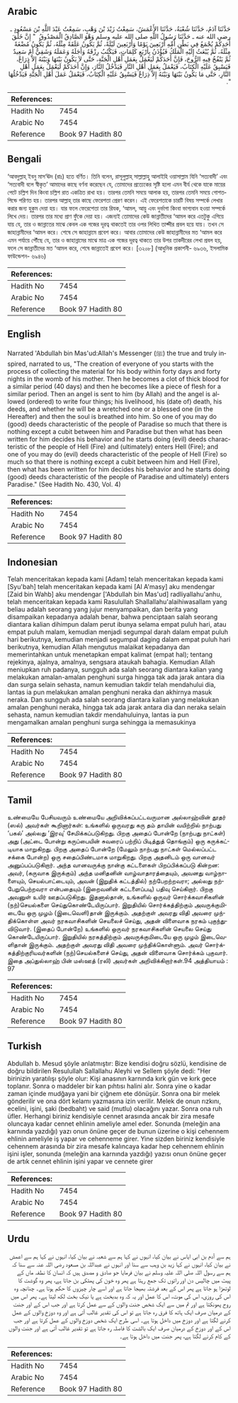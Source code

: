 ## Arabic


<div dir="rtl" lang="ar" style={{fontSize:'larger',backgroundColor:'#f8f9fa',padding:20}}>
حَدَّثَنَا آدَمُ، حَدَّثَنَا شُعْبَةُ، حَدَّثَنَا الأَعْمَشُ، سَمِعْتُ زَيْدَ بْنَ وَهْبٍ، سَمِعْتُ عَبْدَ اللَّهِ بْنَ مَسْعُودٍ ـ رضى الله عنه ـ حَدَّثَنَا رَسُولُ اللَّهِ صلى الله عليه وسلم وَهْوَ الصَّادِقُ الْمَصْدُوقُ ‏ "‏ إِنَّ خَلْقَ أَحَدِكُمْ يُجْمَعُ فِي بَطْنِ أُمِّهِ أَرْبَعِينَ يَوْمًا وَأَرْبَعِينَ لَيْلَةً، ثُمَّ يَكُونُ عَلَقَةً مِثْلَهُ، ثُمَّ يَكُونُ مُضْغَةً مِثْلَهُ، ثُمَّ يُبْعَثُ إِلَيْهِ الْمَلَكُ فَيُؤْذَنُ بِأَرْبَعِ كَلِمَاتٍ، فَيَكْتُبُ رِزْقَهُ وَأَجَلَهُ وَعَمَلَهُ وَشَقِيٌّ أَمْ سَعِيدٌ ثُمَّ يَنْفُخُ فِيهِ الرُّوحَ، فَإِنَّ أَحَدَكُمْ لَيَعْمَلُ بِعَمَلِ أَهْلِ الْجَنَّةِ، حَتَّى لاَ يَكُونُ بَيْنَهَا وَبَيْنَهُ إِلاَّ ذِرَاعٌ، فَيَسْبِقُ عَلَيْهِ الْكِتَابُ، فَيَعْمَلُ بِعَمَلِ أَهْلِ النَّارِ فَيَدْخُلُ النَّارَ، وَإِنَّ أَحَدَكُمْ لَيَعْمَلُ بِعَمَلِ أَهْلِ النَّارِ، حَتَّى مَا يَكُونُ بَيْنَهَا وَبَيْنَهُ إِلاَّ ذِرَاعٌ فَيَسْبِقُ عَلَيْهِ الْكِتَابُ، فَيَعْمَلُ عَمَلَ أَهْلِ الْجَنَّةِ فَيَدْخُلُهَا ‏"‏‏.‏
</div>
<div style={{backgroundColor:'#f8f9fa',padding:20, marginBottom: 10}}><table> <thead> <tr> <th>References:</th> <th></th> </tr> </thead> <tbody><tr><td>Hadith No</td><td>7454</td></tr><tr><td>Arabic No</td><td>7454</td></tr><tr><td>Reference</td><td>Book 97 Hadith 80</td></tr></tbody></table></div>

## Bengali


<div dir="ltr" lang="bn" style={{fontSize:'larger',backgroundColor:'#f8f9fa',padding:20}}>
‘আবদুল্লাহ্ ইবনু মাস‘ঊদ (রাঃ) হতে বর্ণিত। তিনি বলেন, রাসূলুল্লাহ্ সাল্লাল্লাহু আলাইহি ওয়াসাল্লাম যিনি ‘সত্যবাদী’ এবং ‘সত্যবাদী বলে স্বীকৃত’ আমাদের কাছে বর্ণনা করেছেন যে, তোমাদের প্রত্যেকের সৃষ্টি হলো এমন বীর্য থেকে যাকে মায়ের পেটে চল্লিশ দিন কিংবা চল্লিশ রাত একত্রিত রাখা হয়। তারপর তেমনি সময়ে আলাক হয়, তারপর তেমনি সময়ে গোশতপিন্ডে পরিণত হয়। তারপর আল্লাহ্ তার কাছে ফেরেশতা প্রেরণ করেন। এই ফেরেশতাকে চারটি বিষয় সম্পর্কে লেখার করার জন্য হুকুম দেয়া হয়। যার ফলে ফেরেশেতা তার রিযক, ‘আমল, আয়ু এবং দুর্ভাগা কিংবা ভাগ্যবান হওয়া সম্পর্কে লিখে দেয়। তারপর তার মধ্যে প্রাণ ফুঁকে দেয়া হয়। এজন্যই তোমাদের কেউ জান্নাতীদের ‘আমল করে এতটুকু এগিয়ে যায় যে, তার ও জান্নাতের মাঝে কেবল এক গজের দূরত্ব থাকতেই তার ওপর লিখিত তাক্দীর প্রবল হয়ে যায়। তখন সে জাহান্নামীদের ‘আমল করে। শেষে সে জাহান্নামে প্রবেশ করে। আবার তোমাদের কেউ জাহান্নামীদের মত ‘আমল করে এমন পর্যায়ে পৌঁছে যে, তার ও জাহান্নামের মাঝে মাত্র এক গজের দূরত্ব থাকতে তার উপর তাকদীরের লেখা প্রবল হয়, ফলে সে জান্নাতীদের মত ‘আমল করে, শেষে জান্নাতেই প্রবেশ করে। [৩২০৮] (আধুনিক প্রকাশনী- ৬৯৩৬, ইসলামিক ফাউন্ডেশন- ৬৯৪৬)
</div>
<div style={{backgroundColor:'#f8f9fa',padding:20, marginBottom: 10}}><table> <thead> <tr> <th>References:</th> <th></th> </tr> </thead> <tbody><tr><td>Hadith No</td><td>7454</td></tr><tr><td>Arabic No</td><td>7454</td></tr><tr><td>Reference</td><td>Book 97 Hadith 80</td></tr></tbody></table></div>

## English


<div dir="ltr" lang="en" style={{fontSize:'larger',backgroundColor:'#f8f9fa',padding:20}}>
Narrated 'Abdullah bin Mas'ud:Allah's Messenger (ﷺ) the true and truly inspired, narrated to us, "The creation of everyone of you starts with the process of collecting the material for his body within forty days and forty nights in the womb of his mother. Then he becomes a clot of thick blood for a similar period (40 days) and then he becomes like a piece of flesh for a similar period. Then an angel is sent to him (by Allah) and the angel is allowed (ordered) to write four things; his livelihood, his (date of) death, his deeds, and whether he will be a wretched one or a blessed one (in the Hereafter) and then the soul is breathed into him. So one of you may do (good) deeds characteristic of the people of Paradise so much that there is nothing except a cubit between him and Paradise but then what has been written for him decides his behavior and he starts doing (evil) deeds characteristic of the people of Hell (Fire) and (ultimately) enters Hell (Fire); and one of you may do (evil) deeds characteristic of the people of Hell (Fire) so much so that there is nothing except a cubit between him and Hell (Fire), then what has been written for him decides his behavior and he starts doing (good) deeds characteristic of the people of Paradise and ultimately) enters Paradise." (See Hadith No. 430, Vol. 4)
</div>
<div style={{backgroundColor:'#f8f9fa',padding:20, marginBottom: 10}}><table> <thead> <tr> <th>References:</th> <th></th> </tr> </thead> <tbody><tr><td>Hadith No</td><td>7454</td></tr><tr><td>Arabic No</td><td>7454</td></tr><tr><td>Reference</td><td>Book 97 Hadith 80</td></tr></tbody></table></div>

## Indonesian


<div dir="ltr" lang="id" style={{fontSize:'larger',backgroundColor:'#f8f9fa',padding:20}}>
Telah menceritakan kepada kami [Adam] telah menceritakan kepada kami [Syu'bah] telah menceritakan kepada kami [Al A'masy] aku mendengar [Zaid bin Wahb] aku mendengar ['Abdullah bin Mas'ud] radliyallahu'anhu, telah menceritakan kepada kami Rasulullah Shallallahu'alaihiwasallam yang beliau adalah seorang yang jujur menyampaikan, dan berita yang disampaikan kepadanya adalah benar, bahwa penciptaan salah seorang diantara kalian dihimpun dalam perut ibunya selama empat puluh hari, atau empat puluh malam, kemudian menjadi segumpal darah dalam empat puluh hari berikutnya, kemudian menjadi segumpal daging dalam empat puluh hari berikutnya, kemudian Allah mengutus malaikat kepadanya dan memerintahkan untuk menetapkan empat kalimat (empat hal); tentang rejekinya, ajalnya, amalnya, sengsara ataukah bahagia. Kemudian Allah meniupkan ruh padanya, sungguh ada salah seorang diantara kalian yang melakukan amalan-amalan penghuni surga hingga tak ada jarak antara dia dan surga selain sehasta, namun kemudian takdir telah mendahului dia, lantas ia pun melakukan amalan penghuni neraka dan akhirnya masuk neraka. Dan sungguh ada salah seorang diantara kalian yang melakukan amalan penghuni neraka, hingga tak ada jarak antara dia dan neraka selain sehasta, namun kemudian takdir mendahuluinya, lantas ia pun mengamalkan amalan penghuni surga sehingga ia memasukinya
</div>
<div style={{backgroundColor:'#f8f9fa',padding:20, marginBottom: 10}}><table> <thead> <tr> <th>References:</th> <th></th> </tr> </thead> <tbody><tr><td>Hadith No</td><td>7454</td></tr><tr><td>Arabic No</td><td>7454</td></tr><tr><td>Reference</td><td>Book 97 Hadith 80</td></tr></tbody></table></div>

## Tamil


<div dir="ltr" lang="ta" style={{fontSize:'larger',backgroundColor:'#f8f9fa',padding:20}}>
உண்மையே பேசியவரும் உண்மையே அறிவிக்கப்பட்டவருமான அல்லாஹ்வின் தூதர் (ஸல்) அவர்கள் கூறினார்கள்: உங்களில் ஒருவரது கரு தம் தாயின் வயிற்றில் நாற்பது ‘பகல்’ அல்லது ‘இரவு’ சேமிக்கப்படுகிறது. பிறகு அதைப் போன்றே (நாற்பது நாட்கள்) அது (அட்டை போன்று கருப்பையின் சுவரைப் பற்றிப் பிடித்துத் தொங்கும்) ஒரு கருக்கட்டியாக மாறுகிறது. பிறகு அதைப் போன்றே (மேலும் நாற்பது நாட்கள் மெல்லப்பட்ட சக்கை போன்ற) ஒரு சதைப்பிண்டமாக மாறுகிறது. பிறகு அதனிடம் ஒரு வானவர் அனுப்பப்படுகிறார். அந்த வானவருக்கு நான்கு கட்டளைகள் பிறப்பிக்கப்படு கின்றன: அவர், (கருவாக இருக்கும்) அந்த மனிதனின் வாழ்வாதாரத்தையும், அவனது வாழ்நாளையும், செயல்பாட்டையும், அவன் (இறுதிக் கட்டத்தில்) நற்பேறற்றவரா; அல்லது நற்பேறுபெற்றவரா என்பதையும் (இறைவனின் கட்டளைப்படி) பதிவு செய்கிறார். பிறகு அவனுள் உயிர் ஊதப்படுகிறது. இதனால்தான், உங்களில் ஒருவர் சொர்க்கவாசிகளின் (நற்)செயல்களை செய்துகொண்டேயிருப்பார். இறுதியில் சொர்க்கத்திற்கும் அவருக்குமிடையே ஒரு முழம் (இடைவெளி)தான் இருக்கும். அதற்குள் அவரது விதி அவரை முந்திக்கொள்ள அவர் நரகவாசிகளின் செயலைச் செய்து, அதன் விளைவாக நரகம் புகுந்துவிடுவார். (இதைப் போன்றே) உங்களில் ஒருவர் நரகவாசிகளின் செயலை செய்து கொண்டேயிருப்பார். இறுதியில் நரகத்திற்கும் அவருக்குமிடையே ஒரு முழம் இடைவெளிதான் இருக்கும். அதற்குள் அவரது விதி அவரை முந்திக்கொள்ளும். அவர் சொர்க்கத்திற்குரியவர்களின் (நற்)செயல்களைச் செய்து, அதன் விளைவாக சொர்க்கம் புகுவார். இதை அப்துல்லாஹ் பின் மஸ்ஊத் (ரலி) அவர்கள் அறிவிக்கிறார்கள்.94 அத்தியாயம் : 97
</div>
<div style={{backgroundColor:'#f8f9fa',padding:20, marginBottom: 10}}><table> <thead> <tr> <th>References:</th> <th></th> </tr> </thead> <tbody><tr><td>Hadith No</td><td>7454</td></tr><tr><td>Arabic No</td><td>7454</td></tr><tr><td>Reference</td><td>Book 97 Hadith 80</td></tr></tbody></table></div>

## Turkish


<div dir="ltr" lang="tr" style={{fontSize:'larger',backgroundColor:'#f8f9fa',padding:20}}>
Abdullah b. Mesud şöyle anlatmıştır: Bize kendisi doğru sözlü, kendisine de doğru bildirilen Resulullah Sallallahu Aleyhi ve Sellem şöyle dedi: "Her birinizin yaratılışı şöyle olur: Kişi anasının karnında kırk gün ve kırk gece toplanır. Sonra o maddeler bir kan pıhtısı halini alır. Sonra yine o kadar zaman içinde mudğaya yani bir çiğnem ete dönüşür. Sonra ona bir melek gönderilir ve ona dört kelamı yazmasına izin verilir. Melek de onun rızkını, ecelini, işini, şaki (bedbaht) ve said (mutlu) olacağını yazar. Sonra ona ruh üfler. Herhangi biriniz kendisiyle cennet arasında ancak bir zira mesafe oluncaya kadar cennet ehlinin ameliyle amel eder. Sonunda (meleğin ana karnında yazdığı) yazı onun önüne geçer de bunun üzerine o kişi cehennem ehlinin ameliyle iş yapar ve cehenneme girer. Yine sizden biriniz kendisiyle cehennem arasında bir zira mesafe kalıncaya kadar hep cehennem ehlinin işini işler, sonunda (meleğin ana karnında yazdığı) yazısı onun önüne geçer de artık cennet ehlinin işini yapar ve cennete girer
</div>
<div style={{backgroundColor:'#f8f9fa',padding:20, marginBottom: 10}}><table> <thead> <tr> <th>References:</th> <th></th> </tr> </thead> <tbody><tr><td>Hadith No</td><td>7454</td></tr><tr><td>Arabic No</td><td>7454</td></tr><tr><td>Reference</td><td>Book 97 Hadith 80</td></tr></tbody></table></div>

## Urdu


<div dir="rtl" lang="ur" style={{fontSize:'larger',backgroundColor:'#f8f9fa',padding:20}}>
ہم سے آدم بن ابی ایاس نے بیان کیا، انہوں نے کہا ہم سے شعبہ نے بیان کیا، انہوں نے کہا ہم سے اعمش نے بیان کیا، انہوں نے کہا زید بن وہب سے سنا اور انہوں نے عبداللہ بن مسعود رضی اللہ عنہ سے سنا کہ ہم سے رسول اللہ صلی اللہ علیہ وسلم نے بیان فرمایا جو صادق و مصدق ہیں کہ انسان کا نطفہ ماں کے پیٹ میں چالیس دن اور راتوں تک جمع رہتا ہے پھر وہ خون کی پھٹکی بن جاتا ہے، پھر وہ گوشت کا لوتھڑا ہو جاتا ہے پھر اس کے بعد فرشتہ بھیجا جاتا ہے اور اسے چار چیزوں کا حکم ہوتا ہے۔ چنانچہ وہ اس کی روزی، اس کی موت، اس کا عمل اور یہ کہ وہ بدبخت ہے یا نیک بخت لکھ لیتا ہے۔ پھر اس میں روح پھونکتا ہے اور تم میں سے ایک شخص جنت والوں کے سے عمل کرتا ہے اور جب اس کے اور جنت کے درمیان صرف ایک ہاتھ کا فرق رہ جاتا ہے تو اس کی تقدیر غالب آتی ہے اور وہ دوزخ والوں کے عمل کرنے لگتا ہے اور دوزخ میں داخل ہوتا ہے۔ اسی طرح ایک شخص دوزخ والوں کے عمل کرتا ہے اور جب اس کے اور دوزخ کے درمیان صرف ایک بالشت کا فاصلہ رہ جاتا ہے تو تقدیر غالب آتی ہے اور جنت والوں کے کام کرنے لگتا ہے، پھر جنت میں داخل ہوتا ہے۔
</div>
<div style={{backgroundColor:'#f8f9fa',padding:20, marginBottom: 10}}><table> <thead> <tr> <th>References:</th> <th></th> </tr> </thead> <tbody><tr><td>Hadith No</td><td>7454</td></tr><tr><td>Arabic No</td><td>7454</td></tr><tr><td>Reference</td><td>Book 97 Hadith 80</td></tr></tbody></table></div>